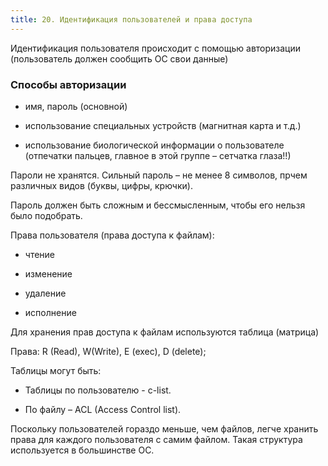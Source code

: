 ```yaml
---
title: 20. Идентификация пользователей и права доступа
---
```


Идентификация пользователя происходит с помощью авторизации (пользователь должен сообщить ОС свои данные)

### Способы авторизации

- имя, пароль (основной)

- использование специальных устройств (магнитная карта и т.д.)

- использование биологической информации о пользователе (отпечатки пальцев, главное в этой группе – сетчатка глаза!!)

Пароли не хранятся. Сильный пароль – не менее 8 символов, прчем различных видов (буквы, цифры, крючки).

Пароль должен быть сложным и бессмысленным, чтобы его нельзя было подобрать.

Права пользователя (права доступа к файлам):

- чтение

- изменение

- удаление

- исполнение

Для хранения прав доступа к файлам используются таблица (матрица)

Права: R (Read), W(Write), E (exec), D (delete);

Таблицы могут быть:

- Таблицы по пользователю - c-list.

- По файлу – ACL (Access Control list).

Поскольку пользователей гораздо меньше, чем файлов, легче хранить права для каждого пользователя с самим файлом. Такая структура используется в большинстве ОС.